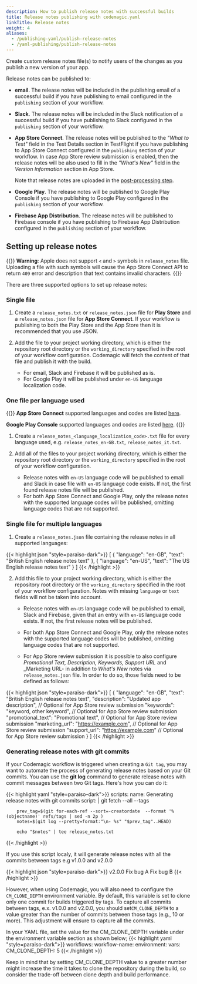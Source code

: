 ```yaml
---
description: How to publish release notes with successful builds
title: Release notes publishing with codemagic.yaml
linkTitle: Release notes
weight: 4
aliases: 
  - /publishing-yaml/publish-release-notes
  - /yaml-publishing/publish-release-notes
---
```


Create custom release notes file(s) to notify users of the changes as you publish a new version of your app.

Release notes can be published to:

* **email**. The release notes will be included in the publishing email of a successful build if you have publishing to email configured in the `publishing` section of your workflow.
* **Slack**. The release notes will be included in the Slack notification of a successful build if you have publishing to Slack configured in the `publishing` section of your workflow.
* **App Store Connect**. The release notes will be published to the _"What to Test"_ field in the Test Details section in TestFlight if you have publishing to App Store Connect configured in the `publishing` section of your workflow. In case App Store review submission is enabled, then the release notes will be also used to fill in the _"What's New"_ field in the _Version Information_ section in App Store.

  Note that release notes are uploaded in the [post-processing step](/yaml-publishing/app-store-connect/#post-processing-of-app-store-connect-distribution-magic-actions).

* **Google Play**. The release notes will be published to Google Play Console if you have publishing to Google Play configured in the `publishing` section of your workflow.
* **Firebase App Distribution**. The release notes will be published to Firebase console if you have publishing to Firebase App Distribution configured in the `publishing` section of your workflow.



## Setting up release notes

{{<notebox>}}
**Warning**:
 Apple does not support `<` and `>` symbols in `release_notes` file. Uploading a file with such symbols will cause the App Store Connect API to return `409` error and description that text contains invalid characters.
{{</notebox>}}

There are three supported options to set up release notes:

### Single file

1. Create a `release_notes.txt` or `release_notes.json` file for **Play Store** and a `release_notes.json` file for **App Store Connect**. If your workflow is publishing to both the Play Store and the App Store then it is recommended that you use JSON.

2. Add the file to your project working directory, which is either the repository root directory or the `working_directory` specified in the root of your workflow configuration. Codemagic will fetch the content of that file and publish it with the build.

    * For email, Slack and Firebase it will be published as is.
    * For Google Play it will be published under `en-US` language localization code.

### One file per language used

{{<notebox>}}
**App Store Connect** supported languages and codes are listed [here](https://developer.apple.com/documentation/appstoreconnectapi/betabuildlocalizationcreaterequest/data/attributes). 

**Google Play Console** supported languages and codes are listed [here](https://support.google.com/googleplay/android-developer/table/4419860?hl=en).
{{</notebox>}}

1. Create a `release_notes_<language_localization_code>.txt` file for every language used, e.g. `release_notes_en-GB.txt`, `release_notes_it.txt`.

2. Add all of the files to your project working directory, which is either the repository root directory or the `working_directory` specified in the root of your workflow configuration.

   * Release notes with `en-US` language code will be published to email and Slack in case file with `en-US` language code exists. If not, the first found release notes file will be published.
   * For both App Store Connect and Google Play, only the release notes with the supported language codes will be published, omitting language codes that are not supported.

### Single file for multiple languages

1. Create a `release_notes.json` file containing the release notes in all supported languages:

{{< highlight json "style=paraiso-dark">}}
[
    {
        "language": "en-GB",
        "text": "British English release notes text"
    },
    {
        "language": "en-US",
        "text": "The US English release notes text"
    }
]
{{< /highlight >}}


2. Add this file to your project working directory, which is either the repository root directory or the `working_directory` specified in the root of your workflow configuration. Notes with missing `language` or `text` fields will not be taken into account.

    * Release notes with `en-US` language code will be published to email, Slack and Firebase, given that an entry with `en-US` language code exists. If not, the first release notes will be published.
    
    * For both App Store Connect and Google Play, only the release notes with the supported language codes will be published, omitting language codes that are not supported.
    
    * For App Store review submission it is possible to also configure _Promotional Text, Description, Keywords, Support URL_ and _Marketing URL- in addition to _What's New_ notes via `release_notes.json` file. In order to do so, those fields need to be defined as follows:

{{< highlight json "style=paraiso-dark">}}
[
    {
        "language": "en-GB",
        "text": "British English release notes text",
        "description": "Updated app description", // Optional for App Store review submission
        "keywords": "keyword, other keyword", // Optional for App Store review submission
        "promotional_text": "Promotional text", // Optional for App Store review submission
        "marketing_url": "https://example.com", // Optional for App Store review submission
        "support_url": "https://example.com" // Optional for App Store review submission
    }
]
{{< /highlight >}}

### Generating release notes with git commits
If your Codemagic workflow is triggered when creating a `Git tag`, you may want to automate the process of generating release notes based on your Git commits.
You can use the **git log** command to generate release notes with commit messages between two Git tags. Here's how you can do it:

{{< highlight yaml "style=paraiso-dark">}}
  scripts:
    name: Generating release notes with git commits
    script: | 
        git fetch --all --tags

        prev_tag=$(git for-each-ref --sort=-creatordate  --format '%(objectname)' refs/tags | sed -n 2p )
        notes=$(git log --pretty=format:"\n- %s" "$prev_tag"..HEAD)

        echo "$notes" | tee release_notes.txt
{{< /highlight >}}

If you use this script localy, it will generate release notes with all the commits between tags e.g v1.0.0 and v2.0.0

{{< highlight json "style=paraiso-dark">}}
    v2.0.0
    Fix bug A
    Fix bug B
{{< /highlight >}}

However, when using Codemagic, you will also need to configure the `CM_CLONE_DEPTH` environment variable. By default, this variable is set to clone only one commit for builds triggered by tags. To capture all commits between tags, e.x. v1.0.0 and v2.0.0, you should set`CM_CLONE_DEPTH` to a value greater than the number of commits between those tags (e.g., 10 or more). This adjustment will ensure to capture all the commits.

In your YAML file, set the value for the CM_CLONE_DEPTH variable under the environment variable section as shown below;
{{< highlight yaml "style=paraiso-dark">}}
workflows:
  workflow-name:
    environment:
       vars:
         CM_CLONE_DEPTH: 5
{{< /highlight >}}

Keep in mind that by setting CM_CLONE_DEPTH value to a greater number might increase the time it takes to clone the repository during the build, so consider the trade-off between clone depth and build performance.